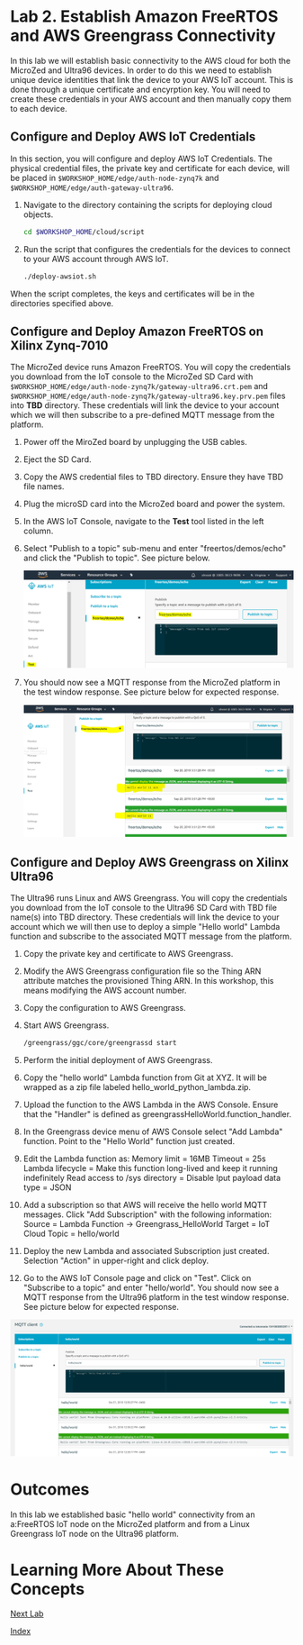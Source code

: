 # Lab 2. Establish Amazon FreeRTOS and AWS Greengrass Connectivity
In this lab we will establish basic connectivity to the AWS cloud for both the MicroZed and Ultra96 devices.  In order to do this we need to establish unique device identities that link the device to your AWS IoT account.  This is done through a unique certificate and encyrption key.  You will need to create these credentials in your AWS account and then manually copy them to each device.

## Configure and Deploy AWS IoT Credentials

In this section, you will configure and deploy AWS IoT Credentials.  The physical credential files, the private key and certificate for each device, will be placed in ```$WORKSHOP_HOME/edge/auth-node-zynq7k``` and ```$WORKSHOP_HOME/edge/auth-gateway-ultra96```.

1. Navigate to the directory containing the scripts for deploying cloud objects.

   ```bash
   cd $WORKSHOP_HOME/cloud/script
   ```
2. Run the script that configures the credentials for the devices to connect to your AWS account through AWS IoT.

	```bash
	./deploy-awsiot.sh
	```

When the script completes, the keys and certificates will be in the directories specified above.


## Configure and Deploy Amazon FreeRTOS on Xilinx Zynq-7010

The MicroZed device runs Amazon FreeRTOS.  You will copy the credentials you download from the IoT console to the MicroZed SD Card with ```$WORKSHOP_HOME/edge/auth-node-zynq7k/gateway-ultra96.crt.pem``` and ```$WORKSHOP_HOME/edge/auth-node-zynq7k/gateway-ultra96.key.prv.pem``` files into **TBD** directory.  These credentials will link the device to your account which we will then subscribe to a pre-defined MQTT message from the platform.

1. Power off the MiroZed board by unplugging the USB cables.
2. Eject the SD Card.
3. Copy the AWS credential files to TBD directory.  Ensure they have TBD file names.
4. Plug the microSD card into the MicroZed board and power the system.
5. In the AWS IoT Console, navigate to the **Test** tool listed in the left column.
6. Select "Publish to a topic" sub-menu and enter "freertos/demos/echo" and click the "Publish to topic". See picture below.

	![alt text](images/AFR_HelloWorld_Test.png "a:FreeRTOS Publish Test")
7. You should now see a MQTT response from the MicroZed platform in the test window response.  See picture below for expected response.

	![alt text](images/AFR_HelloWorld_Test_Response.png "a:FreeRTOS Successful Response")

## Configure and Deploy AWS Greengrass on Xilinx Ultra96

The Ultra96 runs Linux and AWS Greengrass.  You will copy the credentials you download from the IoT console to the Ultra96 SD Card with TBD file name(s) into TBD directory. These credentials will link the device to your account which we will then use to deploy a simple "Hello world" Lambda function and subscribe to the associated MQTT message from the platform.

1. Copy the private key and certificate to AWS Greengrass.
2. Modify the AWS Greengrass configuration file so the Thing ARN attribute matches the provisioned Thing ARN.  In this workshop, this means modifying the AWS account number.
3. Copy the configuration to AWS Greengrass.
4. Start AWS Greengrass.

	```bash
	/greengrass/ggc/core/greengrassd start
	```
5. Perform the initial deployment of AWS Greengrass.
6. Copy the "hello world" Lambda function from Git at XYZ.  It will be wrapped as a zip file labeled hello_world_python_lambda.zip.
7. Upload the function to the AWS Lambda in the AWS Console.  Ensure that the "Handler" is defined as greengrassHelloWorld.function_handler.
8. In the Greengrass device menu of AWS Console select "Add Lambda" function.  Point to the "Hello World" function just created.
9. Edit the Lambda function as:
	Memory limit = 16MB
	Timeout = 25s
	Lambda lifecycle = Make this function long-lived and keep it running indefinitely
	Read access to /sys directory = Disable
	Iput payload data type = JSON
10. Add a subscription so that AWS will receive the hello world MQTT messages.  Click "Add Subscription" with the following information:
	Source = Lambda Function -> Greengrass_HelloWorld
	Target = IoT Cloud
	Topic = hello/world
11. Deploy the new Lambda and associated Subscription just created.  Selection "Action" in upper-right and click deploy.
12. Go to the AWS IoT Console page and click on "Test".  Click on "Subscribe to a topic" and enter "hello/world". You should now see a MQTT response from the Ultra96 platform in the test window response.  See picture below for expected response.

![alt text](images/Greengrass_HelloWorld_Test.PNG "Greengrass Successful Response")

# Outcomes
In this lab we established basic "hello world" connectivity from an a:FreeRTOS IoT node on the MicroZed platform and from a Linux Greengrass IoT node on the Ultra96 platform.

# Learning More About These Concepts

[Next Lab](./Lab3.md)

[Index](./README.md)

